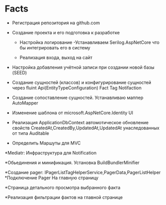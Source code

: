 # Facts


* Регистрация репозитория на github.com

* Создание проекта и его подготовка к разработке
     * Настройка логирование
     -Устанавливаем Serilog.AspNetCore что бы интегрировать его в систему

     * Реализация входа, выход на сайт

* Настройка добавления учётной записи при создании новой базы (SEED)

* Создание сущностей (классов) и конфигурирование сущностей через
  fluint Api(EntityTypeConfiguration)
     Fact
     Tag
     Notifaction

* Создание сопоставление сущностей.
     Устанавливаю маппер AutoMapper

* Изменение шаблона от microsoft.AspNetCore.Identity UI

* Реализация ApplicationDbContext автомотическое обновление свойств
CreatedAt,CreatedBy,UpdatedAt,UpdatedAt унаследованных от типа Auditable

* Определить Маршуты для MVC

*Mediatr: Инфраструктура для Notification

*Обьединения и минификация. Установка BuildBundlerMinifier

*Создание pager: IPagerListTagHelperService,PagerData,PagerListHelper
*Подключение Pager На главную страницу

*Страница детального просмотра выбранного факта

*Реализация фильтрации фактов на главной странице













